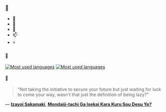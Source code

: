 ### 👋

- 🔭
- 🌱
- 💬
- 📫
- ⚡

#### 🧏

[![Most used languages](https://github-readme-stats-aynah.vercel.app/api/top-langs/?username=aynh&theme=solarized-dark&langs_count=6&layout=compact&hide_title=true)](https://github.com/anuraghazra/github-readme-stats#gh-dark-mode-only)
[![Most used languages](https://github-readme-stats-aynah.vercel.app/api/top-langs/?username=aynh&theme=solarized-light&langs_count=6&layout=compact&hide_title=true)](https://github.com/anuraghazra/github-readme-stats#gh-light-mode-only)

#### 💬

> "Not taking the initiative to secure your future but just waiting for luck to come your way, wasn't that just the definition of being lazy?"

&mdash; [**Izayoi Sakamaki**](https://myanimelist.net/character.php?q=Izayoi%20Sakamaki&cat=character), [**Mondaiji-tachi Ga Isekai Kara Kuru Sou Desu Yo?**](https://myanimelist.net/search/all?q=Mondaiji-tachi%20Ga%20Isekai%20Kara%20Kuru%20Sou%20Desu%20Yo%3F&cat=all)
